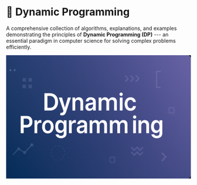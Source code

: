 # 🧠 Dynamic Programming

A comprehensive collection of algorithms, explanations, and examples
demonstrating the principles of **Dynamic Programming (DP)** --- an
essential paradigm in computer science for solving complex problems
efficiently.

![banner.png](banner.png)



